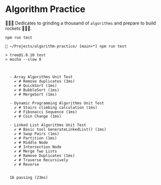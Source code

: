 # Algorithm Practice

🚀🚀🚀 Dedicates to grinding a thousand of `algorithms` and prepare to build rockets 🚀🚀🚀.

```shell
npm run test
```

```shell
 ~/Projects/algorithm-practice/ [main+*] npm run test

> tree@1.0.10 test
> mocha --slow 0



  - Array Algorithms Unit Test
    ✔ # Remove duplicates (3ms)
    ✔ # QuickSort (1ms)
    ✔ # BubbleSort (1ms)
    ✔ # MergeSort (1ms)

  - Dynamic Programming Algorithms Unit Test
    ✔ # Stairs climbing calculation (1ms)
    ✔ # Fibonacci Sequence (1ms)
    ✔ # Coin Change (1ms)

  - Linked List Algorithms Unit Test
    ✔ # Basic tool GenerateLinkedList() (1ms)
    ✔ # Swap Pairs (1ms)
    ✔ # Partition (1ms)
    ✔ # Middle Node
    ✔ # Intersection Node
    ✔ # Merge Two Lists
    ✔ # Remove Duplicates (1ms)
    ✔ # Traverse Recursively
    ✔ # Reverse


  16 passing (23ms)

```